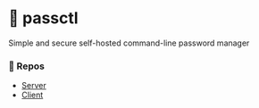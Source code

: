 # 🔑 passctl
Simple and secure self-hosted command-line password manager

### 📑 Repos
- [Server](https://github.com/passctl/server)
- [Client](https://github.com/passctlr/client)
